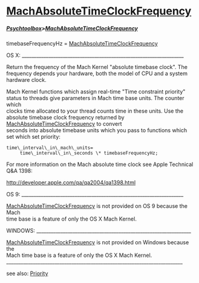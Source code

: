 # [MachAbsoluteTimeClockFrequency](MachAbsoluteTimeClockFrequency)
##### [Psychtoolbox](Psychtoolbox)>[MachAbsoluteTimeClockFrequency](MachAbsoluteTimeClockFrequency)

  

  timebaseFrequencyHz = [MachAbsoluteTimeClockFrequency](MachAbsoluteTimeClockFrequency)  
   
  OS X: \_\_\_\_\_\_\_\_\_\_\_\_\_\_\_\_\_\_\_\_\_\_\_\_\_\_\_\_\_\_\_\_\_\_\_\_\_\_\_\_\_\_\_\_\_\_\_\_\_\_\_\_\_\_\_\_\_\_\_\_\_\_\_\_\_\_\_  
   
  Return the frequency of the Mach Kernel "absolute timebase clock".  The  
  frequency depends your  hardware, both the model of CPU and a system  
  hardware clock.  
    
  Mach Kernel functions which assign real-time "Time constraint priority"  
  status to threads give parameters in Mach time base units. The counter which  
  clocks time allocated to your thread counts time in these units.  Use the  
  absolute timebase clock frequency returned by [MachAbsoluteTimeClockFrequency](MachAbsoluteTimeClockFrequency) to convert  
  seconds into absolute timebase units which you pass to functions which  
  set which set priority:  
    
    time\_interval\_in\_mach\_units=   
         time\_interval\_in\_seconds \* timebaseFrequencyHz;  
   
  For more information on the Mach absolute time clock see Apple Technical  
  Q&A 1398:  
   
   http://developer.apple.com/qa/qa2004/qa1398.html  
   
  OS 9: \_\_\_\_\_\_\_\_\_\_\_\_\_\_\_\_\_\_\_\_\_\_\_\_\_\_\_\_\_\_\_\_\_\_\_\_\_\_\_\_\_\_\_\_\_\_\_\_\_\_\_\_\_\_\_\_\_\_\_\_\_\_\_\_\_\_\_  
   
  [MachAbsoluteTimeClockFrequency](MachAbsoluteTimeClockFrequency) is not provided on OS 9 because the Mach  
  time base is a feature of only the OS X Mach Kernel.    
   
   
  WINDOWS: \_\_\_\_\_\_\_\_\_\_\_\_\_\_\_\_\_\_\_\_\_\_\_\_\_\_\_\_\_\_\_\_\_\_\_\_\_\_\_\_\_\_\_\_\_\_\_\_\_\_\_\_\_\_\_\_\_\_\_\_\_\_\_\_  
    
  [MachAbsoluteTimeClockFrequency](MachAbsoluteTimeClockFrequency) is not provided on Windows because the  
  Mach time base is a feature of only the OS X Mach Kernel.     
  \_\_\_\_\_\_\_\_\_\_\_\_\_\_\_\_\_\_\_\_\_\_\_\_\_\_\_\_\_\_\_\_\_\_\_\_\_\_\_\_\_\_\_\_\_\_\_\_\_\_\_\_\_\_\_\_\_\_\_\_\_\_\_\_\_\_\_\_\_\_\_\_\_  
   
  see also: [Priority](Priority)  
  


